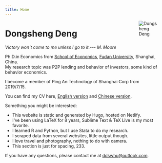 ```yaml
---
title: Home
---
```


[<img src="/img/bio.png" style="max-width:13%;min-width:40px;float:right;" alt="Dongsheng Deng" />](https://ddswhu.me/)

# Dongsheng Deng

*Victory won't come to me unless I go to it.--- M. Moore*

Ph.D.in Economics from [School of Economics](http://www.econ.fudan.edu.cn/), [Fudan University](http://www.fudan.edu.cn/2016/index.html), Shanghai, China. <br>
My research topic was P2P lending and behavior of investors, some kind of behavior economics.<br> 

I become a member of Ping An Technology of Shanghai Corp from 2019/7/15.
<br>


You can find my CV here, [English version](/archive/EthanDENG-CV-EN.pdf) and  [Chinese version](/archive/EthanDENG-CV-CN.pdf).

Something you might be interested: 

+ This website is static and generated by Hugo, hosted on Netlify.
+ I've been using LaTeX for 8 years, Sublime Text & TeX Live is my most favorite.
+ I learned R and Python, but I use Stata to do my research.
+ I scraped data from several websites, little output though.
+ I love travel and photography, nothing to do with camera.
+ This section is just for spacing, 233.

If you have any questions, please contact me at [ddswhu@outlook.com](mailto:ddswhu@outlook.com). 

<!-- <center><img src="/img/fudan.jpg" width = "500" alt="Fudan University"/></center> -->







